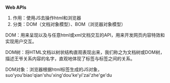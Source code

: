 **Web APIs**
1. 作用：使用JS去操作html和浏览器
2. 分类：DOM（文档对象模型）、BOM（浏览器对象模型）

DOM：用来呈现以及与任意html或xml文档交互的API，用来开发网页内容特效和实现用户交互。

DOM树：将HTML文档以树状结构直观表现出来，我们称之为文档树或DOM树，描述王爷关系内容的名字，直观地体现了标签与标签之间的关系。

DOM对象：浏览器根据html标签生成的JS对象，suo'you'biao'qian'shu'xing'dou'ke'yi'zai'zhe'ge'du